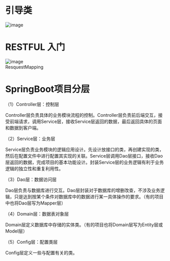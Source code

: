 # 引导类
![image](https://user-images.githubusercontent.com/49110003/159426042-f2bfd3a3-fde7-4ef0-a966-ca29888fb4a3.png)

# RESTFUL 入门
![image](https://user-images.githubusercontent.com/49110003/159428299-1840bde2-af2e-44c8-8193-6d3bfd75e698.png)  
ResquestMapping

# SpringBoot项目分层
（1）Controller层：控制层

Controller层负责具体的业务模块流程的控制。Controller层负责前后端交互，接受前端请求，调用Service层，接收Service层返回的数据，最后返回具体的页面和数据到客户端。

（2）Service层：业务层

Service层负责业务模块的逻辑应用设计。先设计放接口的类，再创建实现的类，然后在配置文件中进行配置其实现的关联。Service层调用Dao层接口，接收Dao层返回的数据，完成项目的基本功能设计。封装Service层的业务逻辑有利于业务逻辑的独立性和重复利用性。

（3）Dao层：数据访问层

Dao层负责与数据库进行交互。Dao层封装对于数据库的增删改查，不涉及业务逻辑，只是达到按某个条件对数据库中的数据进行某一具体操作的要求。（有的项目中也将Dao层写为Mapper层）

（4）Domain层：数据表对象层

Domain层定义数据库中存储的实体类。（有的项目也将Domain层写为Entity层或Model层）

（5）Config层：配置类层

Config层定义一些与配置有关的类。
